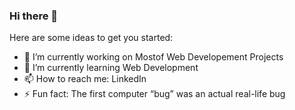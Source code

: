 ### Hi there 👋

Here are some ideas to get you started:

- 🔭 I’m currently working on Mostof Web Developement Projects
- 🌱 I’m currently learning Web Development
- 📫 How to reach me: LinkedIn
- ⚡ Fun fact: The first computer “bug” was an actual real-life bug


